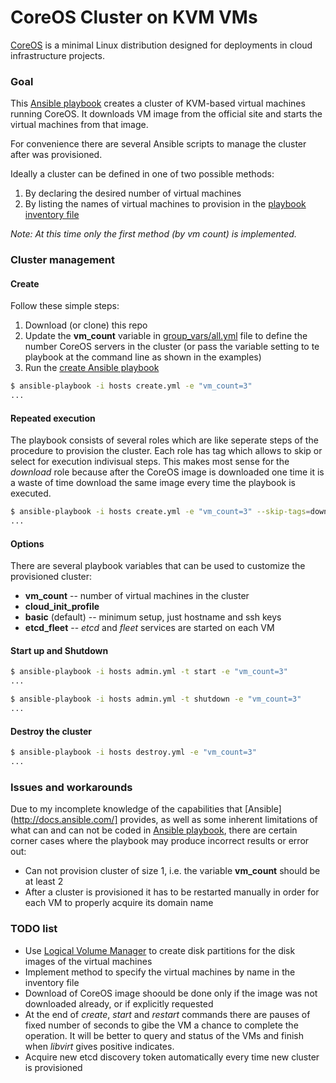 CoreOS Cluster on KVM VMs
=========================

[CoreOS](https://coreos.com) is a minimal Linux distribution designed for deployments in cloud infrastructure projects.

### Goal

This [Ansible playbook](http://docs.ansible.com/playbooks.html) creates a
cluster of KVM-based virtual machines running CoreOS. It downloads VM image
from the official site and starts the virtual machines from that image.

For convenience there are several Ansible scripts to manage the cluster after was provisioned.

Ideally a cluster can be defined in one of two possible methods:

1. By declaring the desired number of virtual machines
1. By listing the names of virtual machines to provision in the [playbook inventory file](http://docs.ansible.com/intro_inventory.html)

_Note: At this time only the first method (by vm count) is implemented._

### Cluster management

#### Create 

Follow these simple steps:

1. Download (or clone) this repo
1. Update the __vm_count__ variable in [group_vars/all.yml](group_vars/all.yml) file to define the number CoreOS servers in the cluster (or pass the variable setting to te playbook at the command line as shown in the examples)
1. Run the [create Ansible playbook](create.yml)

```bash
$ ansible-playbook -i hosts create.yml -e "vm_count=3"
...

```

#### Repeated execution

The playbook consists of several roles which are like seperate steps of the
procedure to provision the cluster. Each role has tag which allows to skip
or select for execution indivisual steps. This makes most sense for the
_download_ role because after the CoreOS image is downloaded one time it is
a waste of time download the same image every time the playbook is executed.

```bash
$ ansible-playbook -i hosts create.yml -e "vm_count=3" --skip-tags=download
...

```

#### Options

There are several playbook variables that can be used to customize the provisioned cluster:

* __vm_count__ -- number of virtual machines in the cluster
* __cloud_init_profile__
 * __basic__ (default) -- minimum setup, just hostname and ssh keys
 * __etcd_fleet__ -- _etcd_ and _fleet_ services are started on each VM
 
#### Start up and Shutdown 

```bash
$ ansible-playbook -i hosts admin.yml -t start -e "vm_count=3"
...

$ ansible-playbook -i hosts admin.yml -t shutdown -e "vm_count=3"
...

```

#### Destroy the cluster

```bash
$ ansible-playbook -i hosts destroy.yml -e "vm_count=3"
...

```

### Issues and workarounds

Due to my incomplete knowledge of the capabilities that [Ansible](http://docs.ansible.com/]
provides, as well as some inherent limitations of what can and can not be
coded in [Ansible playbook](http://docs.ansible.com/playbooks.html), there are
certain corner cases where the playbook may produce incorrect results or 
error out:

* Can not provision cluster of size 1, i.e. the variable __vm_count__ should be at least 2
* After a cluster is provisioned it has to be restarted manually in order for each VM to properly acquire its domain name

### TODO list

* Use [Logical Volume Manager](https://www.sourceware.org/lvm2/) to create disk partitions for the disk images of the virtual machines
* Implement method to specify the virtual machines by name in the inventory file
* Download of CoreOS image shoould be done only if the image was not downloaded already, or if explicitly requested
* At the end of _create_, _start_ and _restart_ commands there are pauses of fixed number of seconds to gibe the VM a chance to complete the operation. It will be better to query and status of the VMs and finish when _libvirt_ gives positive indicates.
* Acquire new etcd discovery token automatically every time new cluster is provisioned
